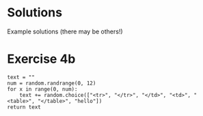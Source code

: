 # Solutions

Example solutions (there may be others!)

# Exercise 4b

```
text = ""
num = random.randrange(0, 12)
for x in range(0, num):
    text += random.choice(["<tr>", "</tr>", "</td>", "<td>", "<table>", "</table>", "hello"])
return text
```
